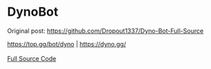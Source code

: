 # DynoBot

Original post: https://github.com/Dropout1337/Dyno-Bot-Full-Source


https://top.gg/bot/dyno | https://dyno.gg/<br><br>[Full Source Code](http://adfoc.us/49681375021122)
